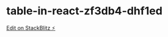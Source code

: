 # table-in-react-zf3db4-dhf1ed

[Edit on StackBlitz ⚡️](https://stackblitz.com/edit/table-in-react-zf3db4-dhf1ed)
